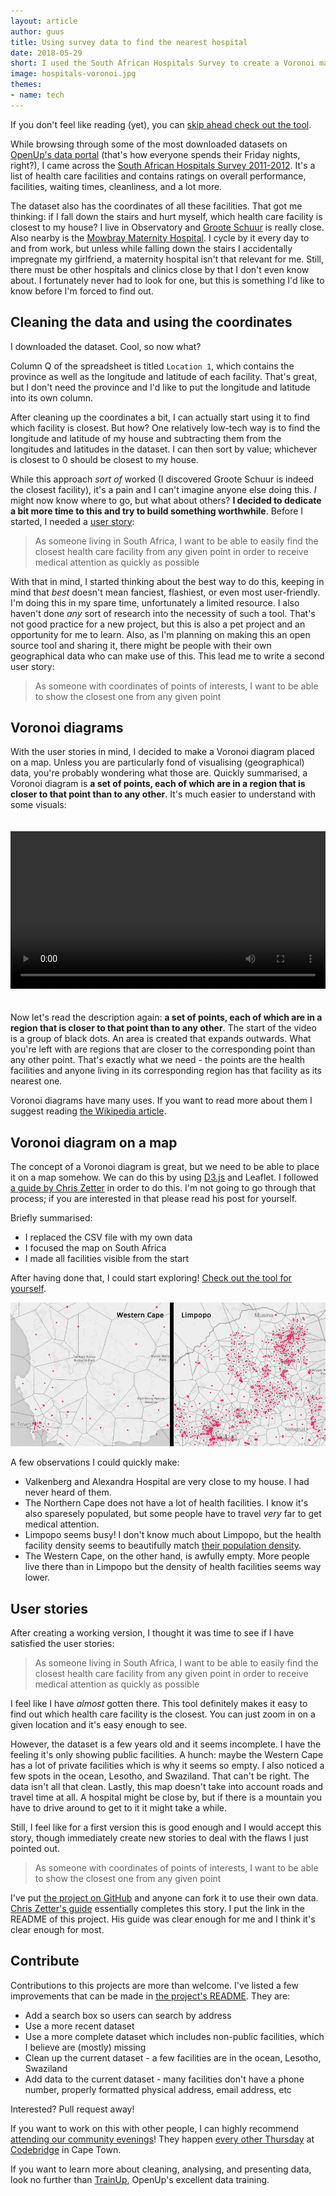 ```yaml
---
layout: article
author: guus
title: Using survey data to find the nearest hospital
date: 2018-05-29
short: I used the South African Hospitals Survey to create a Voronoi map, with which you can find the hospital closest to you
image: hospitals-voronoi.jpg
themes:
- name: tech
---
```

<div class="alert alert-info" role="alert">
  If you don't feel like reading (yet), you can <a target="_blank" href="https://openup.org.za/sa-hospitals-voronoi/">skip ahead check out the tool</a>.
</div>

While browsing through some of the most downloaded datasets on [OpenUp's data portal](https://data.code4sa.org/) (that's how everyone spends their Friday nights, right?), I came across the [South African Hospitals Survey 2011-2012](https://data.code4sa.org/Health/South-African-Hospitals-Survey-2011-2012/ft5b-smjr). It's a list of health care facilities and contains ratings on overall performance, facilities, waiting times, cleanliness, and a lot more.

The dataset also has the coordinates of all these facilities. That got me thinking: if I fall down the stairs and hurt myself, which health care facility is closest to my house? I live in Observatory and [Groote Schuur](https://www.westerncape.gov.za/your_gov/163) is really close. Also nearby is the [Mowbray Maternity Hospital](https://www.westerncape.gov.za/facility/mowbray-maternity-hospital). I cycle by it every day to and from work, but unless while falling down the stairs I accidentally impregnate my girlfriend, a maternity hospital isn't that relevant for me. Still, there must be other hospitals and clinics close by that I don't even know about. I fortunately never had to look for one, but this is something I'd like to know before I'm forced to find out.

## Cleaning the data and using the coordinates

I downloaded the dataset. Cool, so now what?

Column Q of the spreadsheet is titled `Location 1`, which contains the province as well as the longitude and latitude of each facility. That's great, but I don't need the province and I'd like to put the longitude and latitude into its own column.

After cleaning up the coordinates a bit, I can actually start using it to find which facility is closest. But how? One relatively low-tech way is to find the longitude and latitude of my house and subtracting them from the longitudes and latitudes in the dataset. I can then sort by value; whichever is closest to 0 should be closest to my house.

While this approach _sort of_ worked (I discovered Groote Schuur is indeed the closest facility), it's a pain and I can't imagine anyone else doing this. _I_ might now know where to go, but what about others? **I decided to dedicate a bit more time to this and try to build something worthwhile**. Before I started, I needed a [user story](https://en.wikipedia.org/wiki/User_story):

> As someone living in South Africa, I want to be able to easily find the closest health care facility from any given point in order to receive medical attention as quickly as possible

With that in mind, I started thinking about the best way to do this, keeping in mind that _best_ doesn't mean fanciest, flashiest, or even most user-friendly. I'm doing this in my spare time, unfortunately a limited resource. I also haven't done _any_ sort of research into the necessity of such a tool. That's not good practice for a new project, but this is also a pet project and an opportunity for me to learn. Also, as I'm planning on making this an open source tool and sharing it, there might be people with their own geographical data who can make use of this. This lead me to write a second user story:

> As someone with coordinates of points of interests, I want to be able to show the closest one from any given point

## Voronoi diagrams

With the user stories in mind, I decided to make a Voronoi diagram placed on a map. Unless you are particularly fond of visualising (geographical) data, you're probably wondering what those are. Quickly summarised, a Voronoi diagram is **a set of points, each of which are in a region that is closer to that point than to any other**. It's much easier to understand with some visuals:

<video style="width: 100%; margin: 20px 0;" controls preload="metadata" src="/img/articles/voronoi.mp4"></video>

Now let's read the description again: **a set of points, each of which are in a region that is closer to that point than to any other**. The start of the video is a group of black dots. An area is created that expands outwards. What you're left with are regions that are closer to the corresponding point than any other point. That's exactly what we need - the points are the health facilities and anyone living in its corresponding region has that facility as its nearest one.

Voronoi diagrams have many uses. If you want to read more about them I suggest reading [the Wikipedia article](https://en.wikipedia.org/wiki/Voronoi_diagram).

## Voronoi diagram on a map

The concept of a Voronoi diagram is great, but we need to be able to place it on a map somehow. We can do this by using [D3.js](https://d3js.org/) and Leaflet. I followed [a guide by Chris Zetter](https://chriszetter.com/blog/2014/06/15/building-a-voronoi-map-with-d3-and-leaflet/) in order to do this. I'm not going to go through that process; if you are interested in that please read his post for yourself.

Briefly summarised:

- I replaced the CSV file with my own data
- I focused the map on South Africa
- I made all facilities visible from the start

After having done that, I could start exploring! [Check out the tool for yourself](https://openup.org.za/sa-hospitals-voronoi/).

![Big differences in density between the Western Cape and Limpopo](/img/articles/hospitals-voronoi-wc-limpopo.jpg)

A few observations I could quickly make:

- Valkenberg and Alexandra Hospital are very close to my house. I had never heard of them.
- The Northern Cape does not have a lot of health facilities. I know it's also sparesely populated, but some people have to travel _very_ far to get medical attention.
- Limpopo seems busy! I don't know much about Limpopo, but the health facility density seems to beautifully match [their population density](https://upload.wikimedia.org/wikipedia/commons/thumb/b/b3/Limpopo_2011_population_density_map.svg/1228px-Limpopo_2011_population_density_map.svg.png).
- The Western Cape, on the other hand, is awfully empty. More people live there than in Limpopo but the density of health facilities seems way lower.

## User stories

After creating a working version, I thought it was time to see if I have satisfied the user stories:

> As someone living in South Africa, I want to be able to easily find the closest health care facility from any given point in order to receive medical attention as quickly as possible

I feel like I have _almost_ gotten there. This tool definitely makes it easy to find out which health care facility is the closest. You can just zoom in on a given location and it's easy enough to see.

However, the dataset is a few years old and it seems incomplete. I have the feeling it's only showing public facilities. A hunch: maybe the Western Cape has a lot of private facilities which is why it seems so empty. I also noticed a few spots in the ocean, Lesotho, and Swaziland. That can't be right. The data isn't all that clean. Lastly, this map doesn't take into account roads and travel time at all. A hospital might be close by, but if there is a mountain you have to drive around to get to it it might take a while.

Still, I feel like for a first version this is good enough and I would accept this story, though immediately create new stories to deal with the flaws I just pointed out.

> As someone with coordinates of points of interests, I want to be able to show the closest one from any given point

I've put [the project on GitHub](https://github.com/OpenUpSA/sa-hospitals-voronoi) and anyone can fork it to use their own data. [Chris Zetter's guide](https://chriszetter.com/blog/2014/06/15/building-a-voronoi-map-with-d3-and-leaflet/) essentially completes this story. I put the link in the README of this project. His guide was clear enough for me and I think it's clear enough for most.

## Contribute

Contributions to this projects are more than welcome. I've listed a few improvements that can be made in [the project's README](https://github.com/OpenUpSA/sa-hospitals-voronoi). They are:

- Add a search box so users can search by address
- Use a more recent dataset
- Use a more complete dataset which includes non-public facilities, which I believe are (mostly) missing
- Clean up the current dataset - a few facilities are in the ocean, Lesotho, Swaziland
- Add data to the current dataset - many facilities don't have a phone number, properly formatted physical address, email address, etc

Interested? Pull request away!

If you want to work on this with other people, I can highly recommend [attending our community evenings](https://codebridge.org.za/#events-wrap)! They happen [every other Thursday](https://calendar.google.com/calendar/embed?src=srdsesliib1rp1rp0ub6cb3dpg%40group.calendar.google.com&ctz=Africa%2FJohannesburg) at [Codebridge](https://codebridge.org.za/#events-wrap) in Cape Town.

If you want to learn more about cleaning, analysing, and presenting data, look no further than [TrainUp](/trainup/), OpenUp's excellent data training.